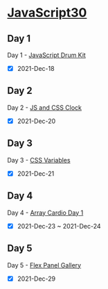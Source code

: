 ﻿# [JavaScript30](https://veggie-garden.github.io/JavaScript30/)

## Day 1
Day 1 - [JavaScript Drum Kit](https://veggie-garden.github.io/JavaScript30/01%20-%20JavaScript%20Drum%20Kit/index.html)
- [x] 2021-Dec-18

## Day 2
Day 2 - [JS and CSS Clock](https://veggie-garden.github.io/JavaScript30/02%20-%20JS%20and%20CSS%20Clock/index.html)
- [x] 2021-Dec-20

## Day 3
Day 3 - [CSS Variables](https://veggie-garden.github.io/JavaScript30/03%20-%20CSS%20Variables/index.html)
- [x] 2021-Dec-21

## Day 4
Day 4 - [Array Cardio Day 1](https://veggie-garden.github.io/JavaScript30/04%20-%20Array%20Cardio%20Day%201/index.html)
- [x] 2021-Dec-23 ~ 2021-Dec-24

## Day 5
Day 5 - [Flex Panel Gallery](https://veggie-garden.github.io/JavaScript30/05%20-%20Flex%20Panel%20Gallery/index.html)
- [x] 2021-Dec-29